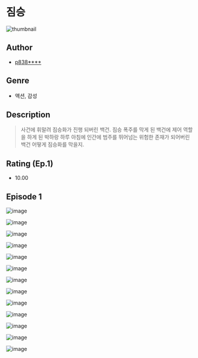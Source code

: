 # 짐승
![thumbnail](https://image-comic.pstatic.net/user_contents_data/challenge_comic/2023/05/25/328987/upload_4135209782915183408_480x623.jpeg)

## Author
- [p838****](https://comic.naver.com/artistTitle?id=328987)

## Genre
- 액션, 감성

## Description
> 사건에 휘말려 짐승화가 진행 되버린 백건. 짐승 폭주를 막게 된 백건에 제어 역할을 하게 된 박하랑 하루 아침에 인간에 범주를 뛰어넘는 위험한 존재가 되어버린 백건 어떻게 짐승화를 막을지.


## Rating (Ep.1)
- 10.00

## Episode 1
![image](https://image-comic.pstatic.net/user_contents_data/challenge_comic/2023/05/25/328987/upload_4122543202033088609.jpeg)

![image](https://image-comic.pstatic.net/user_contents_data/challenge_comic/2023/05/25/328987/upload_4134923711531792481.jpeg)

![image](https://image-comic.pstatic.net/user_contents_data/challenge_comic/2023/05/25/328987/upload_3486740918872269414.jpeg)

![image](https://image-comic.pstatic.net/user_contents_data/challenge_comic/2023/05/25/328987/upload_7293923062400312370.jpeg)

![image](https://image-comic.pstatic.net/user_contents_data/challenge_comic/2023/05/25/328987/upload_3472666074840053090.jpeg)

![image](https://image-comic.pstatic.net/user_contents_data/challenge_comic/2023/05/25/328987/upload_3559644028007299425.jpeg)

![image](https://image-comic.pstatic.net/user_contents_data/challenge_comic/2023/05/26/328987/upload_3618414931002811701.jpeg)

![image](https://image-comic.pstatic.net/user_contents_data/challenge_comic/2023/05/26/328987/upload_7017224183073629236.jpeg)

![image](https://image-comic.pstatic.net/user_contents_data/challenge_comic/2023/05/26/328987/upload_3545239145732388965.jpeg)

![image](https://image-comic.pstatic.net/user_contents_data/challenge_comic/2023/05/26/328987/upload_3691036556467122275.jpeg)

![image](https://image-comic.pstatic.net/user_contents_data/challenge_comic/2023/05/26/328987/upload_3919595556969984057.jpeg)

![image](https://image-comic.pstatic.net/user_contents_data/challenge_comic/2023/05/26/328987/upload_7378130075238215731.jpeg)

![image](https://image-comic.pstatic.net/user_contents_data/challenge_comic/2023/05/26/328987/upload_3760842377333465444.jpeg)
